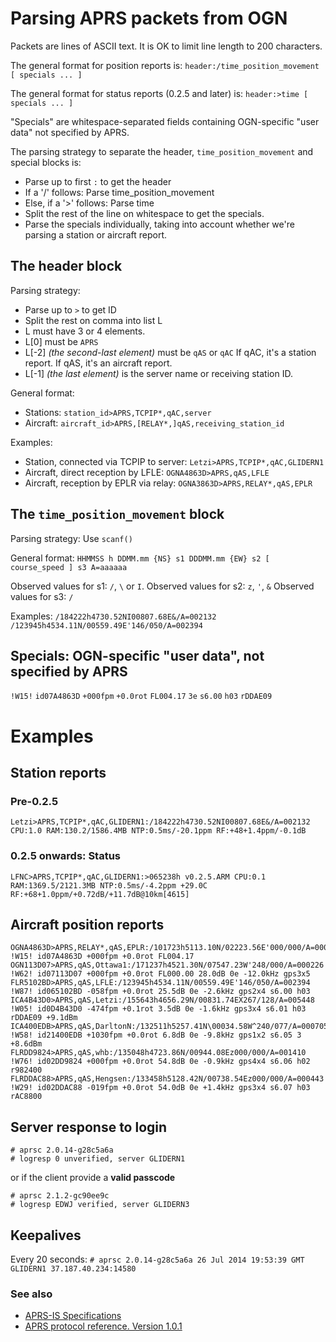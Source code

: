 # Parsing APRS packets from OGN

Packets are lines of ASCII text.  It is OK to limit line length to 200 
characters.

The general format for position reports is:
  `header:/time_position_movement [ specials ... ]` 

The general format for status reports (0.2.5 and later) is:
  `header:>time [ specials ... ]` 

"Specials" are whitespace-separated fields containing OGN-specific
"user data" not specified by APRS.

The parsing strategy to separate the header, `time_position_movement`
and special blocks is:
* Parse up to first `:` to get the header
* If a '/' follows: Parse time_position_movement
* Else, if a '>' follows: Parse time
* Split the rest of the line on whitespace to get the specials.
* Parse the specials individually, taking into account whether
  we're parsing a station or aircraft report.

## The header block

Parsing strategy:
* Parse up to `>` to get ID
* Split the rest on comma into list L
* L must have 3 or 4 elements.
* L[0] must be `APRS`
* L[-2] _(the second-last element)_ must be `qAS` or `qAC`
  If qAC, it's a station report.
  If qAS, it's an aircraft report.
* L[-1] _(the last element)_ is the server name or receiving station ID.

General format:
* Stations: `station_id>APRS,TCPIP*,qAC,server`
* Aircraft: `aircraft_id>APRS,[RELAY*,]qAS,receiving_station_id`

Examples:
* Station, connected via TCPIP to server:  `Letzi>APRS,TCPIP*,qAC,GLIDERN1`
* Aircraft, direct reception by LFLE:    `OGNA4863D>APRS,qAS,LFLE`
* Aircraft, reception by EPLR via relay: `OGNA3863D>APRS,RELAY*,qAS,EPLR`

## The `time_position_movement` block

Parsing strategy: Use `scanf()`

General format:
  `HHMMSS h DDMM.mm {NS} s1 DDDMM.mm {EW} s2 [ course_speed ] s3 A=aaaaaa`

Observed values for s1: `/`, `\` or `I`.
Observed values for s2: `z`, `'`, `&`
Observed values for s3: `/`

Examples:
  `/184222h4730.52NI00807.68E&/A=002132`
  `/123945h4534.11N/00559.49E'146/050/A=002394`

## Specials: OGN-specific "user data", not specified by APRS

`!W15!`
`id07A4863D`
`+000fpm`
`+0.0rot`
`FL004.17`
`3e`
`s6.00`
`h03`
`rDDAE09`

# Examples

## Station reports

### Pre-0.2.5

`Letzi>APRS,TCPIP*,qAC,GLIDERN1:/184222h4730.52NI00807.68E&/A=002132 CPU:1.0 RAM:130.2/1586.4MB NTP:0.5ms/-20.1ppm RF:+48+1.4ppm/-0.1dB`

### 0.2.5 onwards: Status

`LFNC>APRS,TCPIP*,qAC,GLIDERN1:>065238h v0.2.5.ARM CPU:0.1 RAM:1369.5/2121.3MB NTP:0.5ms/-4.2ppm +29.0C RF:+68+1.0ppm/+0.72dB/+11.7dB@10km[4615]`

## Aircraft position reports

```
OGNA4863D>APRS,RELAY*,qAS,EPLR:/101723h5113.10N/02223.56E'000/000/A=000794 !W15! id07A4863D +000fpm +0.0rot FL004.17
OGN113D07>APRS,qAS,Ottawa1:/171237h4521.30N/07547.23W'248/000/A=000226 !W62! id07113D07 +000fpm +0.0rot FL000.00 28.0dB 0e -12.0kHz gps3x5
FLR5102BD>APRS,qAS,LFLE:/123945h4534.11N/00559.49E'146/050/A=002394 !W87! id065102BD -058fpm +0.0rot 25.5dB 0e -2.6kHz gps2x4 s6.00 h03
ICA4B43D0>APRS,qAS,Letzi:/155643h4656.29N/00831.74EX267/128/A=005448 !W05! id0D4B43D0 -474fpm +0.1rot 3.5dB 0e -1.6kHz gps3x4 s6.01 h03 rDDAE09 +9.1dBm
ICA400EDB>APRS,qAS,DarltonN:/132511h5257.41N\00034.58W^240/077/A=000705 !W58! id21400EDB +1030fpm +0.0rot 6.8dB 0e -9.8kHz gps1x2 s6.05 3 +8.6dBm
FLRDD9824>APRS,qAS,whb:/135048h4723.86N/00944.08Ez000/000/A=001410 !W76! id02DD9824 +000fpm +0.0rot 54.8dB 0e -0.9kHz gps4x4 s6.06 h02 r982400
FLRDDAC88>APRS,qAS,Hengsen:/133458h5128.42N/00738.54Ez000/000/A=000443 !W29! id02DDAC88 -019fpm +0.0rot 54.0dB 0e +1.4kHz gps3x4 s6.07 h03 rAC8800
```



## Server response to login

```
# aprsc 2.0.14-g28c5a6a
# logresp 0 unverified, server GLIDERN1
```
or if the client provide a **valid passcode**
```
# aprsc 2.1.2-gc90ee9c
# logresp EDWJ verified, server GLIDERN3
```



## Keepalives

Every 20 seconds:
`# aprsc 2.0.14-g28c5a6a 26 Jul 2014 19:53:39 GMT GLIDERN1 37.187.40.234:14580`

### See also

* [APRS-IS Specifications](http://www.aprs-is.net/Specification.aspx)
* [APRS protocol reference. Version 1.0.1](http://www.aprs.org/doc/APRS101.PDF) 
